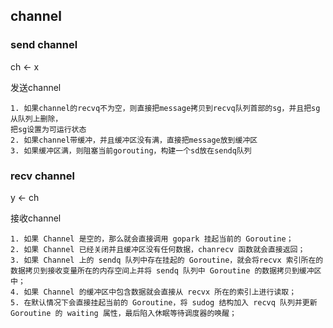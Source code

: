 ## channel

### send channel
ch <- x

发送channel
```
1. 如果channel的recvq不为空，则直接把message拷贝到recvq队列首部的sg，并且把sg从队列上删除，
把sg设置为可运行状态
2. 如果channel带缓冲，并且缓冲区没有满，直接把message放到缓冲区
3. 如果缓冲区满，则阻塞当前gorouting，构建一个sd放在sendq队列
```
### recv channel
y <- ch

接收channel
```
1. 如果 Channel 是空的，那么就会直接调用 gopark 挂起当前的 Goroutine；
2. 如果 Channel 已经关闭并且缓冲区没有任何数据，chanrecv 函数就会直接返回；
3. 如果 Channel 上的 sendq 队列中存在挂起的 Goroutine，就会将recvx 索引所在的数据拷贝到接收变量所在的内存空间上并将 sendq 队列中 Goroutine 的数据拷贝到缓冲区中；
4. 如果 Channel 的缓冲区中包含数据就会直接从 recvx 所在的索引上进行读取；
5. 在默认情况下会直接挂起当前的 Goroutine，将 sudog 结构加入 recvq 队列并更新 Goroutine 的 waiting 属性，最后陷入休眠等待调度器的唤醒；
```